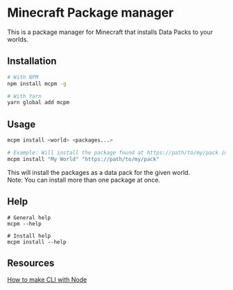 # Minecraft Package manager

This is a package manager for Minecraft that installs Data Packs to your worlds.

## Installation
```bash
# With NPM
npm install mcpm -g

# With Yarn
yarn global add mcpm
```

## Usage
```bash
mcpm install <world> <packages...>

# Example: Will install the package found at https://path/to/my/pack in the world My World
mcpm install "My World" "https://path/to/my/pack"
```
This will install the packages as a data pack for the given world.  
Note: You can install more than one package at once.

## Help
```
# General help
mcpm --help

# Install help
mcpm install --help
```

## Resources
[How to make CLI with Node](https://developer.atlassian.com/blog/2015/11/scripting-with-node/)
